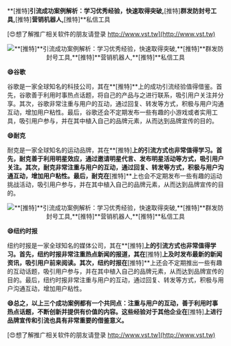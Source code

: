 **[推特]**引流成功案例解析：学习优秀经验，快速取得突破,**[推特]**群发防封号工具,**[推特]**营销机器人,**[推特]**私信工具

[😍想了解推广相关软件的朋友请登录 http://www.vst.tw](http://www.vst.tw)

 <center><img src="https://vst.tw/MP4/tuiguang/png/2.png" alt="**[推特]**引流成功案例解析：学习优秀经验，快速取得突破,**[推特]**群发防封号工具,**[推特]**营销机器人,**[推特]**私信工具"></center>

**😄谷歌**

谷歌是一家全球知名的科技公司，其在**[推特]**上的成功引流经验值得借鉴。首先，谷歌善于利用时事热点话题，将自己的产品与之进行联系，吸引用户关注并分享。其次，谷歌非常注重与用户的互动，通过回复、转发等方式，积极与用户沟通互动，增加用户粘性。最后，谷歌还会不定期发布一些有趣的小游戏或者实用工具，吸引用户参与，并在其中植入自己的品牌元素，从而达到品牌宣传的目的。

**😄耐克**

耐克是一家全球知名的运动品牌，其在**[推特]**上的引流方式也非常值得学习。首先，耐克善于利用明星效应，通过邀请明星代言、发布明星活动等方式，吸引用户关注。其次，耐克非常注重与用户的互动，通过回复、转发等方式，积极与用户沟通互动，增加用户粘性。最后，耐克在**[推特]**上也会不定期发布一些有趣的运动挑战活动，吸引用户参与，并在其中植入自己的品牌元素，从而达到品牌宣传的目的。

 <center><img src="https://vst.tw/MP4/tuiguang/png/5.png" alt="**[推特]**引流成功案例解析：学习优秀经验，快速取得突破,**[推特]**群发防封号工具,**[推特]**营销机器人,**[推特]**私信工具"></center>

**😄纽约时报**

纽约时报是一家全球知名的媒体公司，其在**[推特]**上的引流方式也非常值得学习。首先，纽约时报非常注重热点新闻的报道，其在**[推特]**上及时发布最新的新闻资讯，吸引用户前来阅读。其次，纽约时报在**[推特]**上还会不定期推出一些有趣的互动话题，吸引用户参与，并在其中植入自己的品牌元素，从而达到品牌宣传的目的。最后，纽约时报非常注重与用户的互动，通过回复、转发等方式，积极与用户沟通互动，增加用户粘性。

**😄总之，以上三个成功案例都有一个共同点：注重与用户的互动，善于利用时事热点话题，不断创新并提供有价值的内容。这些经验对于其他企业在**[推特]**上进行品牌宣传和引流也具有非常重要的借鉴意义。**

[😍想了解推广相关软件的朋友请登录 http://www.vst.tw](http://www.vst.tw)



